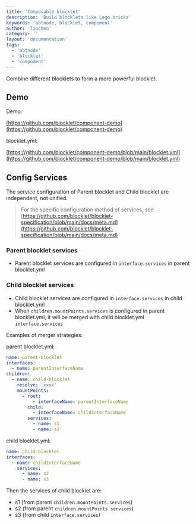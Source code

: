```yaml
---
title: 'Composable blocklet'
description: 'Build blocklets like Lego bricks'
keywords: 'abtnode, blocklet, compoment'
author: 'linchen'
category: ''
layout: 'documentation'
tags:
  - 'abtnode'
  - 'blocklet'
  - 'compoment'
---
```


Combine different blocklets to form a more powerful blocklet.

## Demo

Demo:

[https://github.com/blocklet/component-demo](https://github.com/blocklet/component-demo)

blocklet.yml:

[https://github.com/blocklet/component-demo/blob/main/blocklet.yml](https://github.com/blocklet/component-demo/blob/main/blocklet.yml)


## Config Services

The service configuration of Parent blocklet and Child blocklet are independent, not unified.

> For the specific configuration method of services, see [https://github.com/blocklet/blocklet-specification/blob/main/docs/meta.md](https://github.com/blocklet/blocklet-specification/blob/main/docs/meta.md)

### Parent blocklet services
- Parent blocklet services are configured in `interface.services` in parent blocklet.yml

### Child blocklet services
- Child blocklet services are configured in `interface.services` in child blocklet.yml
- When `children.mountPoints.services` is configured in parent blocklet.yml, it will be merged with child blocklet.yml `interface.services`

Examples of merger strategies:

parent blocklet.yml:

```yml
name: parent-blocklet
interfaces:
  - name: parentInterfaceName
children:
  - name: child-blocklet
    resolve: 'xxxx'
    mountPoints:
      - root:
          - interfaceName: parentInterfaceName
        child:
          - interfaceName: childInterfaceName
        services:
          - name: s1
          - name: s2
```

child blocklet.yml:

```yml
name: child-blocklet
interfaces:
  - name: childInterfaceName
    services:
      - name: s2
      - name: s3
```

Then the services of child blocklet are:
- s1 (from parent `children.mountPoints.services`)
- s2 (from parent `children.mountPoints.services`)
- s3 (from child `interface.services`)
